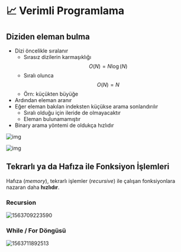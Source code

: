 # 📈 Verimli Programlama

## Diziden eleman bulma

- Dizi öncelikle sıralanır
  - Sırasız dizilerin karmaşıklığı $$O(N) = N\log(N)$$
  - Sıralı olunca $$O(N) = N$$
  - Örn: küçükten büyüğe
- Ardından eleman aranır
- Eğer eleman bakılan indeksten küçükse arama sonlandırılır
  - Sıralı olduğu için ileride de olmayacaktır
  - Eleman bulunamamıştır
- Binary arama yöntemi de oldukça hızlıdır

![img](..\res\prog_search_speed.png)

![img](..\res\binary_sorted.png)

## Tekrarlı ya da Hafıza ile Fonksiyon İşlemleri

Hafıza (_memory_), tekrarlı işlemler (_recursive_) ile çalışan fonksiyonlara nazaran daha **hızlıdır**.

### Recursion

![1563709223590](..\res\recursive_mem.png)

### While / For Döngüsü

![1563711892513](..\res\while_mem.png)
